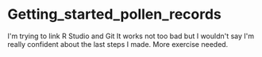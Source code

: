 # Getting_started_pollen_records
I'm trying to link R Studio and Git
It works not too bad but I wouldn't say I'm really confident about the last steps I made. More exercise needed.